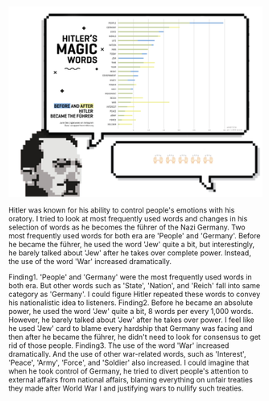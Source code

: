 
![](IMAGE2.png)

Hitler was known for his ability to control people's emotions with his oratory. I tried to look at most frequently used words and changes in his selection of words as he becomes the führer of the Nazi Germany. Two most frequently used words for both era are 'People' and 'Germany'. Before he became the führer, he used the word 'Jew' quite a bit, but interestingly, he barely talked about 'Jew' after he takes over complete power. Instead, the use of the word 'War' increased dramatically.

Finding1. 'People' and 'Germany' were the most frequently used words in both era. But other words such as 'State', 'Nation', and 'Reich' fall into same category as 'Germany'. I could figure Hitler repeated these words to convey his nationalistic idea to listeners.
Finding2. Before he became an absolute power, he used the word 'Jew' quite a bit, 8 words per every 1,000 words. However, he barely talked about 'Jew' after he takes over power. I feel like he used 'Jew' card to blame every hardship that Germany was facing and then after he became the führer, he didn't need to look for consensus to get rid of those people.
Finding3. The use of the word 'War' increased dramatically. And the use of other war-related words, such as 'Interest', 'Peace', 'Army', 'Force', and 'Soldier' also increased. I could imagine that when he took control of Germany, he tried to divert people's attention to external affairs from national affairs, blaming everything on unfair treaties they made after World War I and justifying wars to nullify such treaties.
